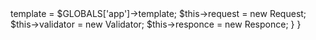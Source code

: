 <?php

namespace Core\Framework;

use Core\Framework\Validator as Validator;
use Core\Framework\Request as Request;
use Core\Framework\Responce as Responce;

abstract class Controller {

    protected $validator;
    protected $request;
    protected $template;
    protected $responce;

    public function __construct() {
        $this->template = $GLOBALS['app']->template;
        $this->request = new Request;
        $this->validator = new Validator;
        $this->responce = new Responce;
    }

}
